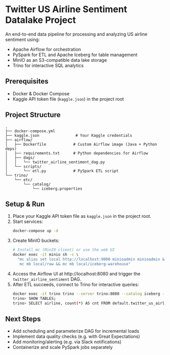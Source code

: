 # Twitter US Airline Sentiment Datalake Project

An end-to-end data pipeline for processing and analyzing US airline sentiment using:
- Apache Airflow for orchestration
- PySpark for ETL and Apache Iceberg for table management
- MinIO as an S3-compatible data lake storage
- Trino for interactive SQL analytics

## Prerequisites
- Docker & Docker Compose
- Kaggle API token file (`kaggle.json`) in the project root

## Project Structure
```
.
├── docker-compose.yml
├── kaggle.json                # Your Kaggle credentials
├── airflow/
│   ├── Dockerfile            # Custom Airflow image (Java + Python deps)
│   ├── requirements.txt      # Python dependencies for Airflow
│   ├── dags/
│   │   └── twitter_airline_sentiment_dag.py
│   └── scripts/
│       └── etl.py            # PySpark ETL script
└── trino/
    └── etc/
        └── catalog/
            └── iceberg.properties
```

## Setup & Run
1. Place your Kaggle API token file as `kaggle.json` in the project root.
2. Start services:
   ```bash
   docker-compose up -d
   ```
3. Create MinIO buckets:
   ```bash
   # Install mc (MinIO client) or use the web UI
   docker exec -it minio sh -c \
     "mc alias set local http://localhost:9000 minioadmin minioadmin && \
      mc mb local/raw && mc mb local/iceberg-warehouse"
   ```
4. Access the Airflow UI at http://localhost:8080 and trigger the `twitter_airline_sentiment` DAG.
5. After ETL succeeds, connect to Trino for interactive queries:
   ```bash
   docker exec -it trino trino --server trino:8080 --catalog iceberg --schema default
   trino> SHOW TABLES;
   trino> SELECT airline, count(*) AS cnt FROM default.twitter_us_airline_sentiment GROUP BY airline;
   ```

## Next Steps
- Add scheduling and parameterize DAG for incremental loads
- Implement data quality checks (e.g. with Great Expectations)
- Add monitoring/alerting (e.g. via Slack notifications)
- Containerize and scale PySpark jobs separately